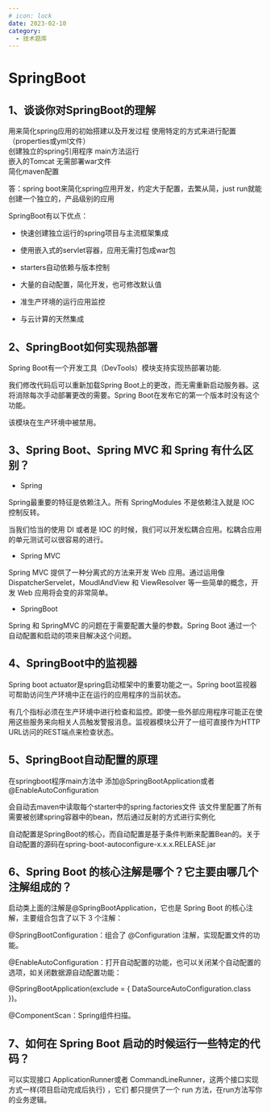 ```yaml
---
# icon: lock
date: 2023-02-10
category:
  - 技术题库
---
```


# SpringBoot

## 1、谈谈你对SpringBoot的理解

用来简化spring应用的初始搭建以及开发过程 使用特定的方式来进行配置（properties或yml文件）  
创建独立的spring引用程序 main方法运行    
嵌入的Tomcat 无需部署war文件    
简化maven配置    

答：spring boot来简化spring应用开发，约定大于配置，去繁从简，just run就能创建一个独立的，产品级别的应用

SpringBoot有以下优点：
- 快速创建独立运行的spring项目与主流框架集成  

- 使用嵌入式的servlet容器，应用无需打包成war包  

- starters自动依赖与版本控制  

- 大量的自动配置，简化开发，也可修改默认值  

- 准生产环境的运行应用监控  

- 与云计算的天然集成  

## 2、SpringBoot如何实现热部署
Spring Boot有一个开发工具（DevTools）模块支持实现热部署功能.

我们修改代码后可以重新加载Spring Boot上的更改，而无需重新启动服务器。这将消除每次手动部署更改的需要。Spring Boot在发布它的第一个版本时没有这个功能。

该模块在生产环境中被禁用。


## 3、Spring Boot、Spring MVC 和 Spring 有什么区别？
- Spring

Spring最重要的特征是依赖注入。所有 SpringModules 不是依赖注入就是 IOC 控制反转。

当我们恰当的使用 DI 或者是 IOC 的时候，我们可以开发松耦合应用。松耦合应用的单元测试可以很容易的进行。

- Spring MVC

Spring MVC 提供了一种分离式的方法来开发 Web 应用。通过运用像 DispatcherServelet，MoudlAndView 和 ViewResolver 等一些简单的概念，开发 Web 应用将会变的非常简单。

- SpringBoot

Spring 和 SpringMVC 的问题在于需要配置大量的参数。Spring Boot 通过一个自动配置和启动的项来目解决这个问题。

## 4、SpringBoot中的监视器

Spring boot actuator是spring启动框架中的重要功能之一。Spring boot监视器可帮助访问生产环境中正在运行的应用程序的当前状态。

有几个指标必须在生产环境中进行检查和监控。即使一些外部应用程序可能正在使用这些服务来向相关人员触发警报消息。监视器模块公开了一组可直接作为HTTP URL访问的REST端点来检查状态。



## 5、SpringBoot自动配置的原理

在springboot程序main方法中 添加@SpringBootApplication或者@EnableAutoConfiguration

会自动去maven中读取每个starter中的spring.factories文件 该文件里配置了所有需要被创建spring容器中的bean，然后通过反射的方式进行实例化

自动配置是SpringBoot的核心，而自动配置是基于条件判断来配置Bean的。关于自动配置的源码在spring-boot-autoconfigure-x.x.x.RELEASE.jar

  

## 6、Spring Boot 的核心注解是哪个？它主要由哪几个注解组成的？

启动类上面的注解是@SpringBootApplication，它也是 Spring Boot 的核心注解，主要组合包含了以下 3 个注解：

@SpringBootConfiguration：组合了 @Configuration 注解，实现配置文件的功能。

@EnableAutoConfiguration：打开自动配置的功能，也可以关闭某个自动配置的选项，如关闭数据源自动配置功能：

@SpringBootApplication(exclude = { DataSourceAutoConfiguration.class })。

@ComponentScan：Spring组件扫描。



## 7、如何在 Spring Boot 启动的时候运行一些特定的代码？

可以实现接口 ApplicationRunner或者 CommandLineRunner，这两个接口实现方式一样(项目启动完成后执行) ，它们
都只提供了一个 run 方法，在run方法写你的业务逻辑。


 
